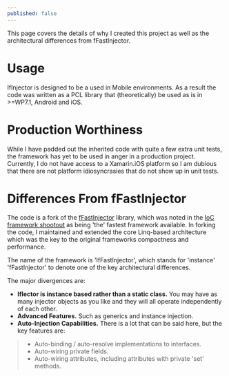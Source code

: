 ```yaml
---
published: false
---
```


This page covers the details of why I created this project as well as the architectural differences from fFastInjector.

# Usage

IfInjector is designed to be a used in Mobile environments. As a result the code was written as a PCL library that (theoretically) be used as is in >=WP7.1, Android and iOS.

# Production Worthiness

While I have padded out the inherited code with quite a few extra unit tests, the framework has yet to be used in anger in a production project. Currently, I do not have access to a Xamarin.iOS platform so I am dubious that there are not platform idiosyncrasies that do not show up in unit tests.

# Differences From fFastInjector

The code is a fork of the [fFastInjector](http://ffastinjector.codeplex.com) library, which was noted in the [IoC framework shootout](http://www.palmmedia.de/blog/2011/8/30/ioc-container-benchmark-performance-comparison) as being 'the' fastest framework available. In forking the code, I maintained and extended the core Linq-based architecture which was the key to the original frameworks compactness and performance.

The name of the framework is 'IfFastInjector', which stands for 'instance' 'fFastInjector' to denote one of the key architectural differences.

The major divergences are:

- **IfIector is instance based rather than a static class.** You may have as many injector objects as you like and they will all operate independently of each other.
- **Advanced Features.** Such as generics and instance injection. 
- **Auto-Injection Capabilities.** There is a lot that can be said here, but the key features are:
> - Auto-binding / auto-resolve implementations to interfaces.
> - Auto-wiring private fields.
> - Auto-wiring attributes, including attributes with private 'set' methods.